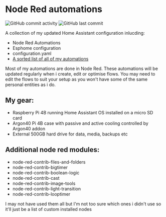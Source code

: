 # Node Red automations

![GitHub commit activity](https://img.shields.io/github/commit-activity/t/GingerCam/Home-Assistant-Config)
![GitHub last commit](https://img.shields.io/github/last-commit/GingerCam/Home-Assistant-Config)

A collection of my updated Home Assistant configuration inlucding:
  - Node Red Automations
  - Esphome configuration
  - configuration.yaml
  - [A sorted list of all of my automations](/documentation/automation_list.md) 
  
Most of my automations are done in Node Red. These automations will be updated regularly when i create, edit or optimise flows. You may need to edit the flows to suit your setup as you won't have some of the same personal entities as i do.  

## My gear:
  - Raspberry Pi 4B running Home Assistant OS installed on a micro SD card
  - Argon40 Pi 4B case with passive and active cooling controlled by Argon40 addon
  - External 500GB hard drive for data, media, backups etc

 ## Additional node red modules:
   - node-red-contrib-files-and-folders
   - node-red-contrib-bigtimer
   - node-red-contrib-boolean-logic
   - node-red-contrib-cast
   - node-red-contrib-image-tools
   - node-red-contrib-light-transition
   - node-red-contrib-looptimer  
   
I may not have used them all but I'm not too sure which ones i didn't use so it'll just be a list of custom installed nodes
 